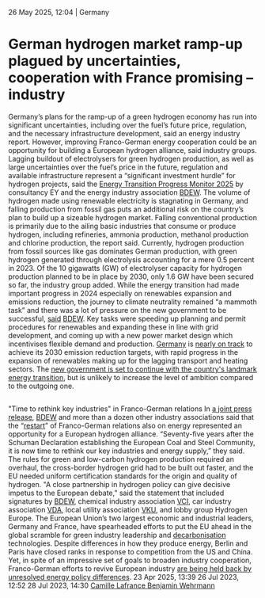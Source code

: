 26 May 2025, 12:04
| 
Germany
# German hydrogen market ramp-up plagued by uncertainties, cooperation with France promising – industry
Germany’s plans for the ramp-up of a green hydrogen economy has run into significant uncertainties, including over the fuel’s future price, regulation, and the necessary infrastructure development, said an energy industry report. However, improving Franco-German energy cooperation could be an opportunity for building a European hydrogen alliance, said industry groups.
Lagging buildout of electrolysers for green hydrogen production, as well as large uncertainties over the fuel’s price in the future, regulation and available infrastructure represent a “significant investment hurdle” for hydrogen projects, said the [Energy Transition Progress Monitor 2025](https://www.bdew.de/media/original_images/2025/05/22/bdew_fortschrittsmonitor-2025.pdf) by consultancy EY and the energy industry association [BDEW](https://www.cleanenergywire.org/experts/bdew-german-association-energy-and-water-industries).
The volume of hydrogen made using renewable electricity is stagnating in Germany, and falling production from fossil gas puts an additional risk on the country’s plan to build up a sizeable hydrogen market. Falling conventional production is primarily due to the ailing basic industries that consume or produce hydrogen, including refineries, ammonia production, methanol production and chlorine production, the report said.
Currently, hydrogen production from fossil sources like gas dominates German production, with green hydrogen generated through electrolysis accounting for a mere 0.5 percent in 2023. Of the 10 gigawatts (GW) of electrolyser capacity for hydrogen production planned to be in place by 2030, only 1.6 GW have been secured so far, the industry group added.
While the energy transition had made important progress in 2024 especially on renewables expansion and emissions reduction, the journey to climate neutrality remained “a mammoth task” and there was a lot of pressure on the new government to be successful, [said](https://www.bdew.de/presse/fortschrittsmonitor-energiewende-presseinformation/) [BDEW](https://www.cleanenergywire.org/experts/bdew-german-association-energy-and-water-industries). Key tasks were speeding up planning and permit procedures for renewables and expanding these in line with grid development, and coming up with a new power market design which incentivises flexible demand and production.
[Germany](https://www.cleanenergywire.org/factsheets/clew-guide-germany-still-track-2030-climate-targets) is [nearly on track](https://www.cleanenergywire.org/news/next-german-govt-must-raise-climate-ambition-avoid-multi-billion-euro-eu-target-miss-env-agency) to achieve its 2030 emission reduction targets, with rapid progress in the expansion of renewables making up for the lagging transport and heating sectors. The [new government is set to continue with the country's landmark energy transition](https://www.cleanenergywire.org/dossiers/new-german-government-charts-cautious-climate-course-europes-largest-economy), but is unlikely to increase the level of ambition compared to the outgoing one.
## 
"Time to rethink key industries" in Franco-German relations
In [a joint press release](https://www.bdew.de/presse/neustart-in-der-deutsch-franzoesischen-energiezusammenarbeit-als-chance-fuer-eine-europaeische-wasserstoffallianz/), [BDEW](https://www.cleanenergywire.org/experts/bdew-german-association-energy-and-water-industries) and more than a dozen other industry associations said that the “[restart](https://www.cleanenergywire.org/news/merz-calls-restart-europe-new-chancellor-makes-first-official-trips-france-poland)” of Franco-German relations also on energy represented an opportunity for a European hydrogen alliance. “Seventy-five years after the Schuman Declaration establishing the European Coal and Steel Community, it is now time to rethink our key industries and energy supply,” they said.
The rules for green and low-carbon hydrogen production required an overhaul, the cross-border hydrogen grid had to be built out faster, and the EU needed uniform certification standards for the origin and quality of hydrogen. "A close partnership in hydrogen policy can give decisive impetus to the European debate," said the statement that included signatures by [BDEW](https://www.cleanenergywire.org/experts/bdew-german-association-energy-and-water-industries), chemical industry association [VCI](https://www.cleanenergywire.org/experts/vci-german-chemicals-industry-association), car industry association [VDA](https://www.cleanenergywire.org/experts/vda-german-association-automotive-industry), local utility association [VKU](https://www.cleanenergywire.org/experts/vku-german-association-local-utilities), and lobby group Hydrogen Europe. 
The European Union’s two largest economic and industrial leaders, Germany and France, have spearheaded efforts to put the EU ahead in the global scramble for green industry leadership and [decarbonisation](https://www.cleanenergywire.org/glossary/letter_d#decarbonisation) technologies. Despite differences in how they produce energy, Berlin and Paris have closed ranks in response to competition from the US and China. Yet, in spite of an impressive set of goals to broaden industry cooperation, Franco-German efforts to revive European industry [are being held back by unresolved energy policy differences](https://www.cleanenergywire.org/dossiers/nuclear-gas-renewables-what-powers-eus-franco-german-engine-future).
23 Apr 2025, 13:39
26 Jul 2023, 12:52
28 Jul 2023, 14:30
[Camille Lafrance ](https://www.cleanenergywire.org/about-us-clew-team)[Benjamin Wehrmann](https://www.cleanenergywire.org/about-us-clew-team)